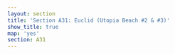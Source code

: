 ```yaml
---
layout: section
title: 'Section A31: Euclid (Utopia Beach #2 & #3)'
show_title: true
map: 'yes'
section: A31
---
```

